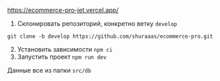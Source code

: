 https://ecommerce-pro-jet.vercel.app/

1. Склонировать репозиторий, конкретно ветку `develop`

```git clone -b develop https://github.com/shuraaas/ecommerce-pro.git```

2. Установить зависимости ``npm ci``
3. Запустить проект ``npm run dev``

Данные все из папки `src/db`